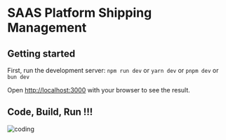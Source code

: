 ﻿# SAAS Platform Shipping Management

##	Getting started

First, run the development server:
`npm run dev` or `yarn dev` or `pnpm dev` or `bun dev`

Open [http://localhost:3000](http://localhost:3000) with your browser to see the result.



 

## Code, Build, Run !!!
![coding](https://c.tenor.com/2uyENRmiUt0AAAAC/tenor.gif "coding")


